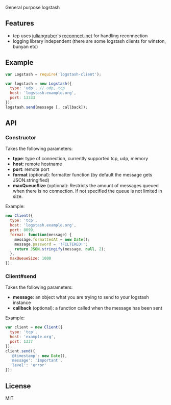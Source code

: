 General purpose logstash

## Features

* tcp uses [juliangruber](https://github.com/juliangruber)'s [reconnect-net](https://github.com/juliangruber/reconnect-net) for handling reconnection
* logging library independent (there are some logstash clients for winston, bunyan etc)


## Example

```js
var Logstash = require('logstash-client');

var logstash = new Logstash({
  type: 'udp', // udp, tcp
  host: 'logstash.example.org',
  port: 13333
});
logstash.send(message [, callback]);
```

## API

### Constructor

Takes the following parameters:
* **type**: type of connection, currently supported tcp, udp, memory
* **host**: remote hostname
* **port**: remote port
* **format** (optional): formatter function (by default the message gets JSON.stringified)
* **maxQueueSize** (optional): Restricts the amount of messages queued when there is no connection. If not specified the queue is not limited in size.

Example:

```js
new Client({
  type: 'tcp',
  host: 'logstash.example.org',
  port: 8099,
  format: function(message) {
    message.formattedAt = new Date();
    message.password = '!FILTERED!';
    return JSON.stringify(message, null, 2);
  },
  maxQueueSize: 1000
});
```

### Client#send

Takes the following parameters:

* **message**: an object what you are trying to send to your logstash instance
* **callback** (optional): a function called when the message has been sent

Example:

```js
var client = new Client({
  type: 'tcp',
  host: 'example.org',
  port: 1337
});
client.send({
  '@timestamp': new Date(),
  'message': 'Important',
  'level': 'error'
});
```

## License

MIT
